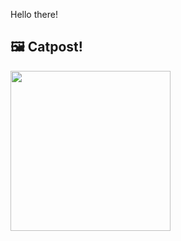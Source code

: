 Hello there!



## 🖼️ Catpost!

<sub>
    <img src="https://cdn2.thecatapi.com/images/UXHCfW6ZY.jpg" height="256">
</sub>


